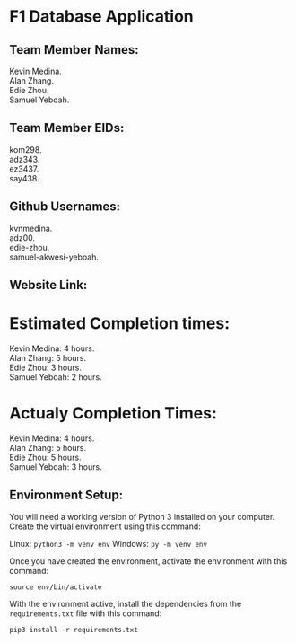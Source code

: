 # F1 Database Application

## Team Member Names:
Kevin Medina.  
Alan Zhang.  
Edie Zhou.  
Samuel Yeboah.  

## Team Member EIDs:
kom298.  
adz343.   
ez3437.   
say438.   

## Github Usernames:
kvnmedina.   
adz00.   
edie-zhou.   
samuel-akwesi-yeboah.   

## Website Link:

# Estimated Completion times:
Kevin Medina: 4 hours.   
Alan Zhang: 5 hours.   
Edie Zhou: 3 hours.   
Samuel Yeboah: 2 hours.   

# Actualy Completion Times:
Kevin Medina: 4 hours.   
Alan Zhang: 5 hours.   
Edie Zhou: 5 hours.  
Samuel Yeboah: 3 hours. 

## Environment Setup:
You will need a working version of Python 3 installed on your computer. Create the virtual environment using this command:

Linux: `python3 -m venv env`
Windows: `py -m venv env`

Once you have created the environment, activate the environment with this command:

`source env/bin/activate`

With the environment active, install the dependencies from the `requirements.txt` file with this command:

`pip3 install -r requirements.txt`

